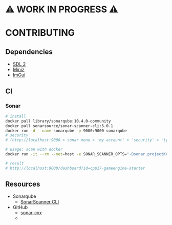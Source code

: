 :warning: WORK IN PROGRESS :warning:
====================================

# CONTRIBUTING

## Dependencies

- [SDL 2](https://www.libsdl.org/)
- [Miniz](https://github.com/richgel999/miniz)
- [ImGui](https://github.com/ocornut/imgui)

## CI

### Sonar

```bash
# install
docker pull library/sonarqube:10.4.0-community
docker pull sonarsource/sonar-scanner-cli:5.0.1
docker run -d --name sonarqube -p 9000:9000 sonarqube
# security
# (http://localhost:9000 > sonar menu > 'my account' > 'security' > 'type:globa'l > 'generate' > copy token value)

# usage: scan with docker
docker run -it --rm --net=host -e SONAR_SCANNER_OPTS="-Dsonar.projectKey=cpp17-gameengine-starter" -e SONAR_TOKEN="sqa_9e2523111bc7c5fc8c1d5109c10df039447b3ec2" -v ".:/usr/src" sonarsource/sonar-scanner-cli

# result
# http://localhost:9000/dashboard?id=cpp17-gameengine-starter
```

## Resources

- Sonarqube
  - [SonarScanner CLI](https://docs.sonarsource.com/sonarqube/latest/analyzing-source-code/scanners/sonarscanner/)
- GitHub
  - [sonar-cxx ](https://github.com/SonarOpenCommunity/sonar-cxx)
  - 
